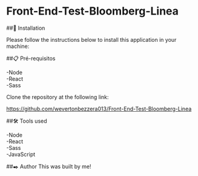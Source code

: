 # Front-End-Test-Bloomberg-Linea
 
##🔧 Installation

Please follow the instructions below to install this application in your machine:

##📋 Pré-requisitos

-Node</br>
-React</br>
-Sass</br>

Clone the repository at the following link:

https://github.com/wevertonbezzera013/Front-End-Test-Bloomberg-Linea

##🛠️ Tools used

-Node</br>
-React</br>
-Sass</br>
-JavaScript</br>

##✒️ Author
This was built by me!

[linkedin]: https://www.linkedin.com/in/weverton-bezerra-da-costa-061ab11a4/
[GitHub]: https://github.com/wevertonbezzera013
